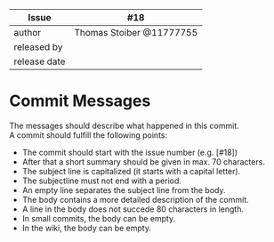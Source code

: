 | Issue | #18 |
| ----- | -- |
| author | Thomas Stoiber @11777755 |
| released by |  |
| release date | |

# Commit Messages
The messages should describe what happened in this commit.  
A commit should fulfill the following points:
 - The commit should start with the issue number (e.g. \[#18\])
 - After that a short summary should be given in max. 70 characters.
 - The subject line is capitalized (it starts with a capital letter).
 - The subjectline must not end with a period.
 - An empty line separates the subject line from the body.
 - The body contains a more detailed description of the commit.
 - A line in the body does not succede 80 characters in length.
 - In small commits, the body can be empty.
 - In the wiki, the body can be empty.